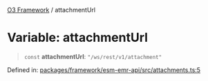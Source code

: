 [O3 Framework](../API.md) / attachmentUrl

# Variable: attachmentUrl

> `const` **attachmentUrl**: `"/ws/rest/v1/attachment"`

Defined in: [packages/framework/esm-emr-api/src/attachments.ts:5](https://github.com/its-kios09/openmrs-esm-core/blob/main/packages/framework/esm-emr-api/src/attachments.ts#L5)
